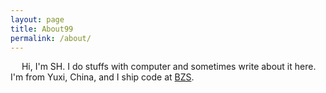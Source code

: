 ```yaml
---
layout: page
title: About99
permalink: /about/
---
```


&ensp;&ensp; Hi, I'm SH. I do stuffs with computer and sometimes write about it here.
      I'm from Yuxi, China, and I ship code at <a href="#">BZS</a>.
